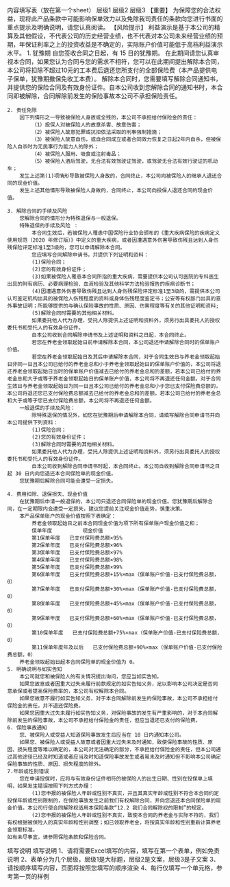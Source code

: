 内容填写表（放在第一个sheet）
	层级1	层级2	层级3
	【重要】
		为保障您的合法权益，现将此产品条款中可能影响保单效力以及免除我司责任的条款向您进行书面的重点提示及明确说明，请您认真阅读。
	【风险提示】
		利益演示是基于本公司的精算及其他假设，不代表公司的历史经营业绩，也不代表对本公司未来经营业绩的预期，年保证利率之上的投资收益是不确定的，实际账户价值可能低于高档利益演示水平。
	1. 犹豫期
		自您签收合同之日起，有 15 日的犹豫期。
		在此期间请您认真审视本合同，如果您认为合同与您的需求不相符，您可以在此期间提出解除本合同，本公司将扣除不超过10元的工本费后退还您所支付的全部保险费（本产品提供电子保单，犹豫期撤保免收工本费）。
		解除本合同时，您需要填写解除合同通知书，并提供您的保险合同及有效身份证件。自本公司收到您解除合同的通知书时，本合同即被解除，合同解除前发生的保险事故本公司不承担保险责任。

	2. 责任免除
		因下列情形之一导致被保险人身故或全残的，本公司不承担给付保险金的责任：
			（1）投保人对被保险人的故意杀害、故意伤害；
			（2）被保险人故意犯罪或抗拒依法采取的刑事强制措施；
			（3）被保险人故意自伤，或自合同成立或者合同效力恢复之日起2年内自杀，但被保险人自杀时为无民事行为能力人的除外；
			（4）被保险人服用、吸食或注射毒品；
			（5）被保险人酒后驾驶，无合法有效驾驶证驾驶，或驾驶无合法有效行驶证的机动车；
		发生上述第(1)项情形导致被保险人身故的，合同终止，本公司向被保险人的继承人退还合同的现金价值。
		发生上述其他情形导致被保险人身故的，合同终止，本公司向投保人退还合同的现金价值。

	3. 解除合同的手续及风险
		您解除合同的情形分为特殊退保与一般退保。
		特殊退保的手续及风险 ：
			本合同生效后，若被保险人罹患中国保险行业协会颁布的《重大疾病保险的疾病定义使用规范（2020 年修订版）》中定义的重大疾病，或者因遭遇意外伤害导致伤残且达到人身伤残保险评定标准1至3级的，您可以申请解除本合同。
			您应填写合同解除申请书，并提供下列证明和资料：
			(1)保险合同；
			(2)您的有效身份证件；
			(3)如果被保险人罹患本合同所指的重大疾病，需要提供本公司认可医院的专科医生出具的附有病历、必要病理检验、血液检验及其他科学方法检验报告的疾病诊断书；
			(4)因遭遇意外伤害导致伤残且达到人身伤残保险评定标准1至3级的，需提供本公司认可鉴定机构出具的被保险人伤残程度的资料或身体伤残程度鉴定书；公安等有权部门出具的意外事故证明；所能够提供的与确认保险事故的性质、原因、伤害程度等有关的其他证明和资料;
			(5)解除合同时需要的其他相关材料。
			如果委托他人代为办理，受托人除提供上述证明和资料外，须另行出具委托人的授权委托书和受托人的有效身份证件。
			自本公司收到合同解除申请书及上述证明和资料之日起，本合同终止。
			若您在养老金领取起始日前申请解除本合同，本公司退还申请解除合同时的保单账户价值。
			若您在养老金领取起始日及其后申请解除本合同，对于合同生效日与养老金领取起始日非同一日且本公司已给付的养老金总和小于养老金领取起始日的保单账户价值的，本公司将退还养老金领取起始日当时的保单账户价值减去已给付的养老金总和的差额，若本公司已给付的养老金总和大于或等于养老金领取起始日的保单账户价值，本公司将不再退还任何金额。对于合同生效日与养老金领取起始日为同一日且本公司已给付的养老金总和小于您已支付保险费总额的，本公司将退还您已支付保险费总额减去已给付的养老金总和的差额，若本公司已给付的养老金总和大于或等于您已支付保险费总额，本公司将不再退还任何金额。
		一般退保的手续及风险：
			除特殊退保的情况外，如您在犹豫期后申请解除本合同，请填写解除合同申请书并向本公司提供下列资料：
			(1)保险合同；
			(2)您的有效身份证件；
			(3)解除合同时需要的其他相关材料。
			如果委托他人代为办理，受托人除提供上述证明和资料外，须另行出具委托人的授权委托书和受托人的有效身份证件。
			自本公司收到解除合同申请书时起，本合同终止。本公司自收到解除合同申请书之日起 30 日内向您退还本合同保险单的现金价值。
		您犹豫期后解除合同可能会遭受一定损失。

	4. 费用扣除、退保损失、现金价值
		在犹豫期后申请一般退保的，本公司只退还合同保险单的现金价值。您犹豫期后解除合同，在一定期限内会遭受一定损失，建议您提前关注现金价值走势，慎重决策。
		本产品保单账户的现金价值按照下表确定：
			养老金领取起始日之前本合同现金价值为项下所有保单账户现金价值之和；
			保单年度          现金价值
			第1保单年度   已支付保险费总额×95%
			第2保单年度   已支付保险费总额×96%
			第3保单年度   已支付保险费总额×97%
			第4保单年度   已支付保险费总额×98%
			第5保单年度   已支付保险费总额×99%
			第6保单年度   已支付保险费总额+15%×max（保单账户价值-已支付保险费总额，0）
			第7保单年度   已支付保险费总额+30%×max（保单账户价值-已支付保险费总额，0）
			第8保单年度   已支付保险费总额+45%×max（保单账户价值-已支付保险费总额，0）
			第9保单年度   已支付保险费总额+60%×max（保单账户价值-已支付保险费总额，0）
			第10保单年度   已支付保险费总额+75%×max（保单账户价值-已支付保险费总额，0）
			第11保单年度年及以后   已支付保险费总额+90%×max（保单账户价值-已支付保险费总额，0）
		养老金领取起始日起本合同保险单的现金价值为 0。
	5. 明确说明与如实告知
		本公司就您和被保险人的有关情况提出询问，您应当如实告知。
		如果您故意或者因重大过失未履行前款规定的如实告知义务，足以影响本公司决定是否同意承保或者提高保险费率的，本公司有权解除本合同。
		如果您故意不履行如实告知义务，对于本合同解除前发生的保险事故，本公司不承担给付保险金的责任，并不退还保险费。
		如果您因重大过失未履行如实告知义务，对保险事故的发生有严重影响的，对于本合同解除前发生的保险事故，本公司不承担给付保险金的责任，但应当退还已支付的保险费。
	6. 保险事故通知
		您、被保险人或受益人知道保险事故发生后应当在 10 日内通知本公司。
		如果您、被保险人或受益人故意或者因重大过失未及时通知，致使保险事故的性质、原因、损失程度等难以确定的，本公司对无法确定的部分，不承担给付保险金的责任，但本公司通过其他途径已经及时知道或者应当及时知道保险事故发生或者虽未及时通知但不影响本公司确定保险事故的性质、原因、损失程度的除外。
	7.年龄或性别错误
		您在申请投保时，应将与有效身份证件相符的被保险人的出生日期、性别在投保单上填明，如果发生错误按照下列方式办理：
			(1)您申报的被保险人年龄或性别不真实，并且其真实年龄或性别不符合本合同约定投保年龄或性别限制的，在保险事故发生之前我们有权解除合同，并向您退还本合同保险单的现金价值。本公司行使合同解除权适用本保险条款“12.2 我们合同解除权的限制”的规定。
			(2)您申报的被保险人年龄或性别不真实，致使本合同的养老金与实际不符的，我们有权根据被保险人的真实年龄和性别调整；如已领取养老金，将按真实年龄和性别重新计算养老金领取标准。
	如有未尽事宜，请参照保险条款和保险合同。


填写说明
	填写说明
	1、请将需要Excel填写的内容，填写在第一个表单，例如免责说明
	2、表单分为几个层级，层级1是大标题，层级2是文案，层级3是子文案
	3、请按顺序填写内容，页面将按照您填写的顺序渲染
	4、每行仅填写一个单元格，参考第一页的样例


